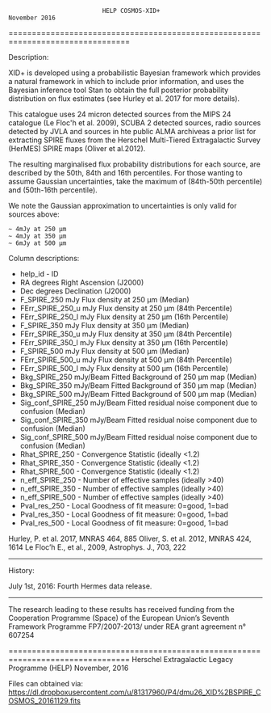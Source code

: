                               HELP COSMOS-XID+                      November 2016
================================================================================

Description:

  XID+ is developed using a probabilistic Bayesian framework which provides
  a natural framework in which to include prior information, and uses the
  Bayesian inference tool Stan to obtain the full posterior probability
  distribution on flux estimates (see Hurley et al. 2017 for more details).


  This catalogue uses 24 micron detected sources from the MIPS 24 catalogue (Le
  Floc'h et al. 2009), SCUBA 2 detected sources, radio sources detected by JVLA 
  and sources in hte public ALMA archiveas a prior list for extracting SPIRE 
  fluxes from the Herschel Multi-Tiered Extragalactic Survey (HerMES) SPIRE 
  maps (Oliver et al.2012).


  The resulting marginalised flux probability distributions for each source, are
  described by the 50th, 84th and 16th percentiles. For those wanting to assume
  Gaussian uncertainties, take the maximum of (84th-50th percentile) and
  (50th-16th percentile).


  We note the Gaussian approximation to uncertainties is only valid for sources
  above:
  
    ~ 4mJy at 250 µm
    ~ 4mJy at 350 µm
    ~ 6mJy at 500 µm

Column descriptions:

  * help_id                    -  ID
  * RA                   degrees  Right Ascension (J2000)
  * Dec                  degrees  Declination (J2000)
  * F_SPIRE_250              mJy  Flux density at 250 µm (Median)
  * FErr_SPIRE_250_u         mJy  Flux density at 250 µm (84th Percentile)
  * FErr_SPIRE_250_l         mJy  Flux density at 250 µm (16th Percentile)
  * F_SPIRE_350              mJy  Flux density at 350 µm (Median)
  * FErr_SPIRE_350_u         mJy  Flux density at 350 µm (84th Percentile)
  * FErr_SPIRE_350_l         mJy  Flux density at 350 µm (16th Percentile)
  * F_SPIRE_500              mJy  Flux density at 500 µm (Median)
  * FErr_SPIRE_500_u         mJy  Flux density at 500 µm (84th Percentile)
  * FErr_SPIRE_500_l         mJy  Flux density at 500 µm (16th Percentile)
  * Bkg_SPIRE_250       mJy/Beam  Fitted Background of 250 µm map (Median)
  * Bkg_SPIRE_350       mJy/Beam  Fitted Background of 350 µm map (Median)
  * Bkg_SPIRE_500       mJy/Beam  Fitted Background of 500 µm map (Median)
  * Sig_conf_SPIRE_250  mJy/Beam  Fitted residual noise component due to confusion (Median)
  * Sig_conf_SPIRE_350  mJy/Beam  Fitted residual noise component due to confusion (Median)
  * Sig_conf_SPIRE_500  mJy/Beam  Fitted residual noise component due to confusion (Median)
  * Rhat_SPIRE_250             -  Convergence Statistic (ideally <1.2)
  * Rhat_SPIRE_350             -  Convergence Statistic (ideally <1.2)
  * Rhat_SPIRE_500             -  Convergence Statistic (ideally <1.2)
  * n_eff_SPIRE_250            -  Number of effective samples (ideally >40)
  * n_eff_SPIRE_350            -  Number of effective samples (ideally >40)
  * n_eff_SPIRE_500            -  Number of effective samples (ideally >40)
  * Pval_res_250		     -	Local Goodness of fit measure: 0=good, 1=bad
  * Pval_res_350		     -	Local Goodness of fit measure: 0=good, 1=bad
  * Pval_res_500		     -	Local Goodness of fit measure: 0=good, 1=bad


  Hurley, P.  et al. 2017, MNRAS 464, 885
  Oliver, S. et al. 2012, MNRAS 424, 1614
  Le Floc’h E., et al., 2009, Astrophys. J., 703, 222

--------------------------------------------------------------------------------

History:

 July 1st, 2016: Fourth Hermes data release.

--------------------------------------------------------------------------------

The research leading to these results has received funding from the Cooperation
Programme (Space) of the European Union’s Seventh Framework Programme
FP7/2007-2013/ under REA grant agreement n° 607254

================================================================================
Herschel Extragalactic Legacy Programme (HELP)                     November, 2016

Files can obtained via:
https://dl.dropboxusercontent.com/u/81317960/P4/dmu26_XID%2BSPIRE_COSMOS_20161129.fits
